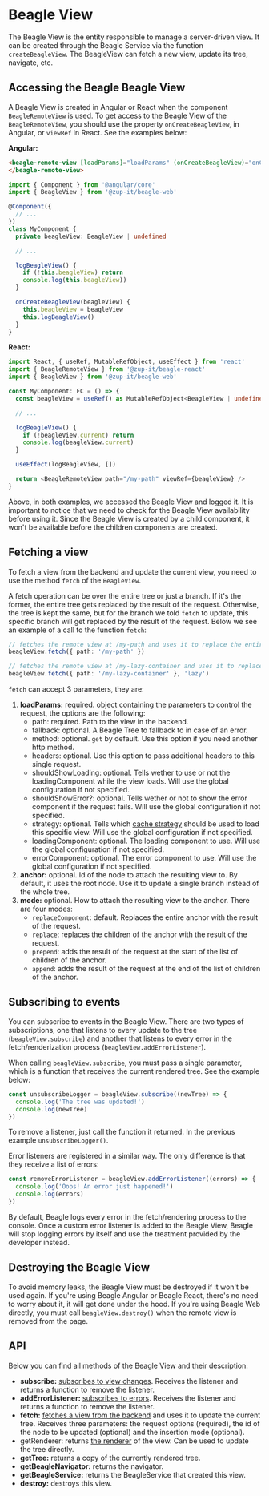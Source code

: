 # Beagle View

The Beagle View is the entity responsible to manage a server-driven view. It can be created through
the Beagle Service via the function `createBeagleView`. The BeagleView can fetch a new view, update
its tree, navigate, etc.

## Accessing the Beagle Beagle View

A Beagle View is created in Angular or React when the component `BeagleRemoteView` is used. To get
access to the Beagle View of the `BeagleRemoteView`, you should use the property
`onCreateBeagleView`, in Angular, or `viewRef` in React. See the examples below:

**Angular:**
```html
<beagle-remote-view [loadParams]="loadParams" (onCreateBeagleView)="onCreateBeagleView($event)">
</beagle-remote-view>
```
```typescript
import { Component } from '@angular/core'
import { BeagleView } from '@zup-it/beagle-web'

@Component({
  // ...
})
class MyComponent {
  private beagleView: BeagleView | undefined

  // ...

  logBeagleView() {
    if (!this.beagleView) return
    console.log(this.beagleView))
  }

  onCreateBeagleView(beagleView) {
    this.beagleView = beagleView
    this.logBeagleView()
  }
}
```

**React:**
```typescript
import React, { useRef, MutableRefObject, useEffect } from 'react'
import { BeagleRemoteView } from '@zup-it/beagle-react'
import { BeagleView } from '@zup-it/beagle-web'

const MyComponent: FC = () => {
  const beagleView = useRef() as MutableRefObject<BeagleView | undefined>

  // ...

  logBeagleView() {
    if (!beagleView.current) return
    console.log(beagleView.current)
  }

  useEffect(logBeagleView, [])

  return <BeagleRemoteView path="/my-path" viewRef={beagleView} />
}
```

Above, in both examples, we accessed the Beagle View and logged it. It is important to notice that
we need to check for the Beagle View availability before using it. Since the Beagle View is created
by a child component, it won't be available before the children components are created.

## Fetching a view

To fetch a view from the backend and update the current view, you need to use the method `fetch` of
the `BeagleView`.

A fetch operation can be over the entire tree or just a branch. If it's the former, the entire tree
gets replaced by the result of the request. Otherwise, the tree is kept the same, but for the branch
we told `fetch` to update, this specific branch will get replaced by the result of the request.
Below we see an example of a call to the function `fetch`:

```typescript
// fetches the remote view at /my-path and uses it to replace the entire current view
beagleView.fetch({ path: '/my-path' })

// fetches the remote view at /my-lazy-container and uses it to replace the component with id 'lazy'
beagleView.fetch({ path: '/my-lazy-container' }, 'lazy')
```

`fetch` can accept 3 parameters, they are:

1. **loadParams:** required. object containing the parameters to control the request, the options
are the following:
    - path: required. Path to the view in the backend.
    - fallback: optional. A Beagle Tree to fallback to in case of an error.
    - method: optional. `get` by default. Use this option if you need another http method.
    - headers: optional. Use this option to pass additional headers to this single request.
    - shouldShowLoading: optional. Tells wether to use or not the loadingComponent while the view
    loads. Will use the global configuration if not specified.
    - shouldShowError?: optional. Tells wether or not to show the error component if the request
    fails. Will use the global configuration if not specified.
    - strategy: optional. Tells which
    [cache strategy](https://docs.usebeagle.io/resources/customization/beagle-para-web/cache-strategy)
    should be used to load this specific view. Will use the global configuration if not specified.
    - loadingComponent: optional. The loading component to use. Will use the global configuration if
    not specified.
    - errorComponent: optional. The error component to use. Will use the global configuration if not
    specified.
2. **anchor:** optional. Id of the node to attach the resulting view to. By default, it uses the
root node. Use it to update a single branch instead of the whole tree.
3. **mode:** optional. How to attach the resulting view to the anchor. There are four modes:
    - `replaceComponent`: default. Replaces the entire anchor with the result of the request.
    - `replace`: replaces the children of the anchor with the result of the request.
    - `prepend`: adds the result of the request at the start of the list of children of the anchor.
    - `append`: adds the result of the request at the end of the list of children of the anchor.

## Subscribing to events

You can subscribe to events in the Beagle View. There are two types of subscriptions, one that
listens to every update to the tree (`beagleView.subscribe`) and another that listens to every error
in the fetch/renderization process (`beagleView.addErrorListener`).

When calling `beagleView.subscribe`, you must pass a single parameter, which is a function that
receives the current rendered tree. See the example below:

```typescript
const unsubscribeLogger = beagleView.subscribe((newTree) => {
  console.log('The tree was updated!')
  console.log(newTree)
})
```

To remove a listener, just call the function it returned. In the previous example
`unsubscribeLogger()`.

Error listeners are registered in a similar way. The only difference is that they receive a list of
errors:

```typescript
const removeErrorListener = beagleView.addErrorListener((errors) => {
  console.log('Oops! An error just happened!')
  console.log(errors)
})
```

By default, Beagle logs every error in the fetch/rendering process to the console. Once a custom
error listener is added to the Beagle View, Beagle will stop logging errors by itself and use the
treatment provided by the developer instead.

## Destroying the Beagle View

To avoid memory leaks, the Beagle View must be destroyed if it won't be used again. If you're using
Beagle Angular or Beagle React, there's no need to worry about it, it will get done under the hood.
If you're using Beagle Web directly, you must call `beagleView.destroy()` when the remote view
is removed from the page.

## API

Below you can find all methods of the Beagle View and their description:

- **subscribe:** [subscribes to view changes](#Subscribing-to-events). Receives the listener and
returns a function to remove the listener.
- **addErrorListener:** [subscribes to errors](#Subscribing-to-events). Receives the listener and
returns a function to remove the listener.
- **fetch:** [fetches a view from the backend](#Fetching-a-view) and uses it to update the current
tree. Receives three parameters: the request options (required), the id of the node to be updated
(optional) and the insertion mode (optional).
- getRenderer: returns [the renderer](renderization.md#The-Renderer-API) of the view. Can be used
to update the tree directly.
- **getTree:** returns a copy of the currently rendered tree.
- **getBeagleNavigator:** returns the navigator.
- **getBeagleService:** returns the BeagleService that created this view.
- **destroy:** destroys this view.
